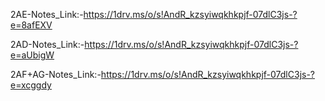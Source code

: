 2AE-Notes_Link:-https://1drv.ms/o/s!AndR_kzsyiwqkhkpjf-07dlC3js-?e=8afEXV

2AD-Notes_Link:-https://1drv.ms/o/s!AndR_kzsyiwqkhkpjf-07dlC3js-?e=aUbigW

2AF+AG-Notes_Link:-https://1drv.ms/o/s!AndR_kzsyiwqkhkpjf-07dlC3js-?e=xcggdy
